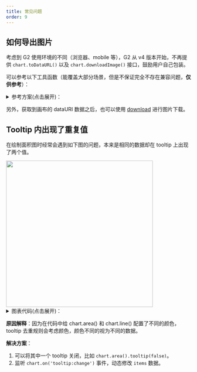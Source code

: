 ```yaml
---
title: 常见问题
order: 9
---
```


## 如何导出图片

考虑到 G2 使用环境的不同（浏览器、mobile 等），G2 从 v4 版本开始，不再提供 `chart.toDataURL()` 以及 `chart.downloadImage()` 接口，鼓励用户自己包装。

可以参考以下工具函数（能覆盖大部分场景，但是不保证完全不存在兼容问题，**仅供参考**）：

<details>
  <summary>
  参考方案(点击展开)：
  </summary>

```ts
/**
 * 返回图表的 dataURL 用于生成图片。
 * @param chart 需要获取 DataURL 的 chart 实例
 * @returns 返回图表的 dataURL
 */
function toDataURL(chart: Chart) {
  const canvas = chart.getCanvas();
  const renderer = chart.renderer;
  const canvasDom = canvas.get('el');
  let dataURL = '';
  if (renderer === 'svg') {
    const clone = canvasDom.cloneNode(true);
    const svgDocType = document.implementation.createDocumentType(
      'svg',
      '-//W3C//DTD SVG 1.1//EN',
      'http://www.w3.org/Graphics/SVG/1.1/DTD/svg11.dtd'
    );
    const svgDoc = document.implementation.createDocument('http://www.w3.org/2000/svg', 'svg', svgDocType);
    svgDoc.replaceChild(clone, svgDoc.documentElement);
    const svgData = new XMLSerializer().serializeToString(svgDoc);
    dataURL = 'data:image/svg+xml;charset=utf8,' + encodeURIComponent(svgData);
  } else if (renderer === 'canvas') {
    dataURL = canvasDom.toDataURL('image/png');
  }
  return dataURL;
}

/**
 * 图表图片导出
 * @param chart chart 实例
 * @param name 图片名称，可选，默认名为 'G2Chart'
 */
function downloadImage(chart: Chart, name: string = 'G2Chart') {
  const link = document.createElement('a');
  const renderer = chart.renderer;
  const filename = `${name}${renderer === 'svg' ? '.svg' : '.png'}`;
  const canvas = chart.getCanvas();
  canvas.get('timeline').stopAllAnimations();

  setTimeout(() => {
    const dataURL = toDataURL(chart);
    if (window.Blob && window.URL && renderer !== 'svg') {
      const arr = dataURL.split(',');
      const mime = arr[0].match(/:(.*?);/)[1];
      const bstr = atob(arr[1]);
      let n = bstr.length;
      const u8arr = new Uint8Array(n);
      while (n--) {
        u8arr[n] = bstr.charCodeAt(n);
      }
      const blobObj = new Blob([u8arr], { type: mime });
      if (window.navigator.msSaveBlob) {
        window.navigator.msSaveBlob(blobObj, filename);
      } else {
        link.addEventListener('click', () => {
          link.download = filename;
          link.href = window.URL.createObjectURL(blobObj);
        });
      }
    } else {
      link.addEventListener('click', () => {
        link.download = filename;
        link.href = dataURL;
      });
    }
    const e = document.createEvent('MouseEvents');
    e.initEvent('click', false, false);
    link.dispatchEvent(e);
  }, 16);
}
```

</details>

另外，获取到画布的 dataURI 数据之后，也可以使用 [download](https://github.com/rndme/download) 进行图片下载。

## Tooltip 内出现了重复值

在绘制面积图时经常会遇到如下图的问题，本来是相同的数据却在 tooltip 上出现了两个值。

<img src="https://gw.alipayobjects.com/mdn/rms_f5c722/afts/img/A*fAKvSaa-wQIAAAAAAAAAAABkARQnAQ" width=400 />

<details>
  <summary>
  图表代码(点击展开)：
  </summary>

```ts
import { Chart } from '@antv/g2';

const data = [
  { year: '1991', value: 15468 },
  { year: '1992', value: 16100 },
  { year: '1993', value: 15900 },
  { year: '1994', value: 17409 },
  { year: '1995', value: 17000 },
  { year: '1996', value: 31056 },
  { year: '1997', value: 31982 },
  { year: '1998', value: 32040 },
  { year: '1999', value: 33233 },
];
const chart = new Chart({
  container: 'container',
  autoFit: true,
  height: 500,
});

chart.data(data);
chart.scale({
  value: {
    min: 10000,
    nice: true,
  },
  year: {
    range: [0, 1],
  },
});
chart.tooltip({
  showCrosshairs: true,
  shared: true,
});

chart.axis('value', {
  label: {
    formatter: (val) => {
      return (+val / 10000).toFixed(1) + 'k';
    },
  },
});

// highlight-start
chart
  .area()
  .position('year*value')
  .color('l(90) 0:#1890FF 1:#f7f7f7');
chart.line().position('year*value');
// highlight-end

chart.render();
```

</details>

**原因解释**：因为在代码中给 chart.area() 和 chart.line() 配置了不同的颜色，tooltip 去重规则会考虑颜色，颜色不同的视为不同的数据。

**解决方案**：

1. 可以将其中一个 tooltip 关闭，比如 `chart.area().tooltip(false)`。
2. 监听 `chart.on('tooltip:change')` 事件，动态修改 `items` 数据。
